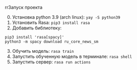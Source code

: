 rrЗапуск проекта

0. Установка python 3.9 (arch linux): `yay -S python39`
1. Установить Rasa: `pip3 install rasa`
2. Добавить библиотеку: 
```
pip3 install 'rasa[spacy]'
python3 -m spacy download ru_core_news_sm
```
3. Обучить модель: `rasa train`
4. Запустить обученную модель в терминале: `rasa shell`
5. Запустить сервер: `rasa run actions`